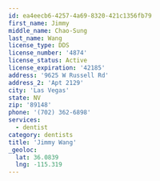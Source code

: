 ```yaml
---
id: ea4eecb6-4257-4a69-8320-421c1356fb79
first_name: Jimmy
middle_name: Chao-Sung
last_name: Wang
license_type: DDS
license_number: '4874'
license_status: Active
license_expiration: '42185'
address: '9625 W Russell Rd'
address_2: 'Apt 2129'
city: 'Las Vegas'
state: NV
zip: '89148'
phone: '(702) 362-6898'
services:
  - dentist
category: dentists
title: 'Jimmy Wang'
_geoloc:
  lat: 36.0839
  lng: -115.319
---
```


